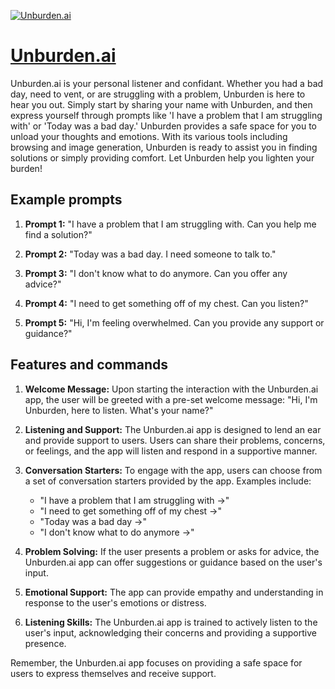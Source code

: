 [![Unburden.ai](https://files.oaiusercontent.com/file-N00LRaO5WeM5Yi2pUzBFBoO6?se=2123-10-18T07%3A54%3A55Z&sp=r&sv=2021-08-06&sr=b&rscc=max-age%3D31536000%2C%20immutable&rscd=attachment%3B%20filename%3D2520faad-0f5c-40b5-8573-1991c5928f67.png&sig=qRIJsGOpAUgN7v9sW5s%2BF91lYx14d1BlZndXYNb7dso%3D)](https://chat.openai.com/g/g-vPeCp7j2I-unburden-ai)

# [Unburden.ai](https://chat.openai.com/g/g-vPeCp7j2I-unburden-ai)

Unburden.ai is your personal listener and confidant. Whether you had a bad day, need to vent, or are struggling with a problem, Unburden is here to hear you out. Simply start by sharing your name with Unburden, and then express yourself through prompts like 'I have a problem that I am struggling with' or 'Today was a bad day.' Unburden provides a safe space for you to unload your thoughts and emotions. With its various tools including browsing and image generation, Unburden is ready to assist you in finding solutions or simply providing comfort. Let Unburden help you lighten your burden!

## Example prompts

1. **Prompt 1:** "I have a problem that I am struggling with. Can you help me find a solution?"

2. **Prompt 2:** "Today was a bad day. I need someone to talk to."

3. **Prompt 3:** "I don't know what to do anymore. Can you offer any advice?"

4. **Prompt 4:** "I need to get something off of my chest. Can you listen?"

5. **Prompt 5:** "Hi, I'm feeling overwhelmed. Can you provide any support or guidance?"



## Features and commands

1. **Welcome Message:** Upon starting the interaction with the Unburden.ai app, the user will be greeted with a pre-set welcome message: "Hi, I'm Unburden, here to listen. What's your name?"

2. **Listening and Support:** The Unburden.ai app is designed to lend an ear and provide support to users. Users can share their problems, concerns, or feelings, and the app will listen and respond in a supportive manner.

3. **Conversation Starters:** To engage with the app, users can choose from a set of conversation starters provided by the app. Examples include:
   - "I have a problem that I am struggling with →"
   - "I need to get something off of my chest →"
   - "Today was a bad day →"
   - "I don't know what to do anymore →"

4. **Problem Solving:** If the user presents a problem or asks for advice, the Unburden.ai app can offer suggestions or guidance based on the user's input.

5. **Emotional Support:** The app can provide empathy and understanding in response to the user's emotions or distress.

6. **Listening Skills:** The Unburden.ai app is trained to actively listen to the user's input, acknowledging their concerns and providing a supportive presence.

Remember, the Unburden.ai app focuses on providing a safe space for users to express themselves and receive support.